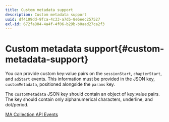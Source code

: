 ```yaml
---
title: Custom metadata support
description: Custom metadata support
uuid: df4109dd-9fca-4c33-a7d5-8e6eec257527
exl-id: 672fa804-4a4f-4f06-b29b-b0aad27ca2f3
---
```

# Custom metadata support{#custom-metadata-support}

You can provide custom key:value pairs on the `sessionStart`, `chapterStart`, and `adStart` events. This information must be provided in the JSON key, `customMetadata`, positioned alongside the `params` key.

The `customMetadata` JSON key should contain an object of key:value pairs. The key should contain only alphanumerical characters, underline, and dot/period.

[MA Collection API Events](/help/media-collection-api/mc-api-ref/mc-api-events-req.md)
